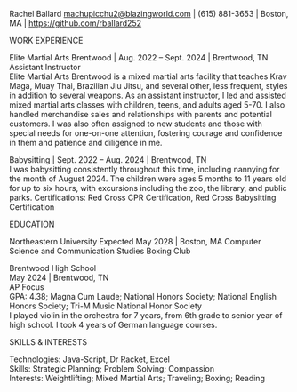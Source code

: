 Rachel Ballard
machupicchu2@blazingworld.com | (615) 881-3653 | Boston, MA | https://github.com/rballard252

WORK EXPERIENCE

Elite Martial Arts Brentwood | Aug. 2022 – Sept. 2024 | Brentwood, TN                                                                                                                   
Assistant Instructor    	          	        	                    	                                	        	        	 	   	        
Elite Martial Arts Brentwood is a mixed martial arts facility that teaches Krav Maga, Muay Thai, Brazilian Jiu Jitsu, and several other, less frequent, styles in addition to several weapons.
As an assistant instructor, I led and assisted mixed martial arts classes with children, teens, and adults aged 5-70. I also handled merchandise sales and relationships with parents and potential customers.
I was also often assigned to new students and those with special needs for one-on-one attention, fostering courage and confidence in them and patience and diligence in me.


Babysitting | Sept. 2022 – Aug. 2024 | Brentwood, TN                                                                                                                               
I was babysitting consistently throughout this time, including nannying for the month of August 2024. The children were ages 5 months to 11 years old for up to six hours, with excursions including the zoo, the library, and public parks.
Certifications: Red Cross CPR Certification, Red Cross Babysitting Certification
 

EDUCATION

Northeastern University
Expected May 2028 | Boston, MA
Computer Science and Communication Studies
Boxing Club
	
Brentwood High School                                                                                          
May 2024 | Brentwood, TN                                                                                                
AP Focus                                                                                                                 
GPA: 4.38; Magna Cum Laude; National Honors Society; National English Honors Society; Tri-M Music National Honor Society               
I played violin in the orchestra for 7 years, from 6th grade to senior year of high school.
I took 4 years of German language courses.

SKILLS & INTERESTS

Technologies: Java-Script, Dr Racket, Excel                                                                                                     
Skills: Strategic Planning; Problem Solving; Compassion                                                                                
Interests: Weightlifting; Mixed Martial Arts; Traveling; Boxing; Reading                                                                                         
